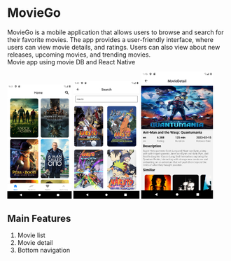 # MovieGo
MovieGo is a mobile application that allows users to browse and search for their favorite movies. The app provides a user-friendly interface, where users can view movie details, and ratings. Users can also view about new releases, upcoming movies, and trending movies. \
Movie app using movie DB and React Native
<p float="left">
  <img width="29.2%" height="50%" src="https://github.com/dimstry/MovieGo/blob/main/img/2.png" />
  <img width="30%" height="50%" src="https://github.com/dimstry/MovieGo/blob/main/img/1.png" />
  <img width="32.4%" height="50%" src="https://github.com/dimstry/MovieGo/blob/main/img/3.png" />
</p>

## Main Features
1. Movie list
2. Movie detail
3. Bottom navigation
